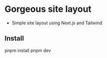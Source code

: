 # Gorgeous site layout

-  Simple site layout using Next.js and Tailwind

## Install

pnpm install
pnpm dev
